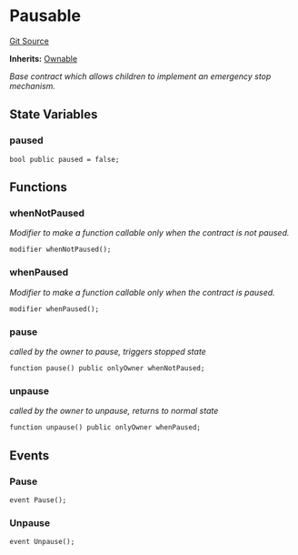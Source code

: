 # Pausable
[Git Source](https://github.com/Sotatek-LoiNguyen2/ignition-sc/blob/6fd47416ac9b148d4f43e8bb90a990315ae49b42/contracts/test/USDT_ETH.sol)

**Inherits:**
[Ownable](/contracts/test/USDT_BSC.sol/contract.Ownable.md)

*Base contract which allows children to implement an emergency stop mechanism.*


## State Variables
### paused

```solidity
bool public paused = false;
```


## Functions
### whenNotPaused

*Modifier to make a function callable only when the contract is not paused.*


```solidity
modifier whenNotPaused();
```

### whenPaused

*Modifier to make a function callable only when the contract is paused.*


```solidity
modifier whenPaused();
```

### pause

*called by the owner to pause, triggers stopped state*


```solidity
function pause() public onlyOwner whenNotPaused;
```

### unpause

*called by the owner to unpause, returns to normal state*


```solidity
function unpause() public onlyOwner whenPaused;
```

## Events
### Pause

```solidity
event Pause();
```

### Unpause

```solidity
event Unpause();
```

